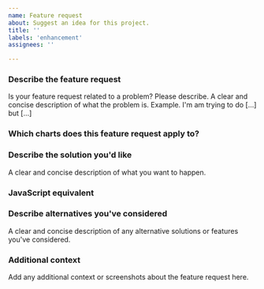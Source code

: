 ```yaml
---
name: Feature request
about: Suggest an idea for this project.
title: ''
labels: 'enhancement'
assignees: ''

---
```


### Describe the feature request
Is your feature request related to a problem? Please describe.
A clear and concise description of what the problem is. Example. I'm am trying to do [...] but [...]

### Which charts does this feature request apply to?
<!-- Please list the charts this feature request applies to. If it applies to all of them, just write 'all charts'. -->

### Describe the solution you'd like
A clear and concise description of what you want to happen.

### JavaScript equivalent
<!--
    In most scenarios there is a way to achieve the behaviour you'd like with JavaScript since this library just acts as a bridge between Blazor (C#) and Chart.js (JavaScript).
    Please write the JavaScript-code here and/or add a link to a [jsfiddle](https://jsfiddle.net).
-->

### Describe alternatives you've considered
A clear and concise description of any alternative solutions or features you've considered.

### Additional context
Add any additional context or screenshots about the feature request here.